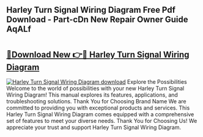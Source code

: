 ## Harley Turn Signal Wiring Diagram Free Pdf Download - Part-cDn New Repair Owner Guide AqALf

# <h2><a href="http://dfs1b0.blite.top/?on=Harley+Turn+Signal+Wiring+Diagram">🔗Download New 👉🔴 Harley Turn Signal Wiring Diagram</a></h2>

[![Harley Turn Signal Wiring Diagram download](https://i.imgur.com/lujVjoI.png)](http://dfs1b0.blite.top/?on=Harley+Turn+Signal+Wiring+Diagram)
Explore the Possibilities Welcome to the world of possibilities with your new Harley Turn Signal Wiring Diagram! This manual explores its features, applications, and troubleshooting solutions. Thank You for Choosing Brand Name We are committed to providing you with exceptional products and services. This Harley Turn Signal Wiring Diagram comes equipped with a comprehensive set of features to meet your diverse needs. Thank You for Choosing Us! We appreciate your trust and support Harley Turn Signal Wiring Diagram.
